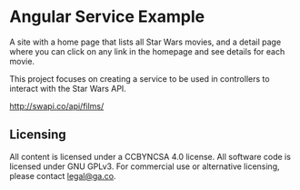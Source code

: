 # Angular Service Example
A site with a home page that lists all Star Wars
movies, and a detail page where you can click
on any link in the homepage and see details for
each movie.

This project focuses on creating a service to 
be used in controllers to interact with the
Star Wars API.

<http://swapi.co/api/films/>

## Licensing
All content is licensed under a CC­BY­NC­SA 4.0 license.
All software code is licensed under GNU GPLv3. For commercial use or alternative licensing, please contact legal@ga.co.

